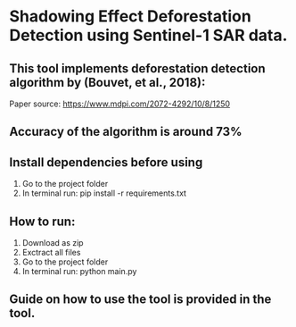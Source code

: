 # Shadowing Effect Deforestation Detection using Sentinel-1 SAR data.

## This tool implements deforestation detection algorithm by (Bouvet, et al., 2018):
Paper source: https://www.mdpi.com/2072-4292/10/8/1250

## Accuracy of the algorithm is around 73%

## Install dependencies before using
1. Go to the project folder
2. In terminal run: pip install -r requirements.txt

## How to run:
1. Download as zip
2. Exctract all files
3. Go to the project folder
4. In terminal run: python main.py

## Guide on how to use the tool is provided in the tool.
